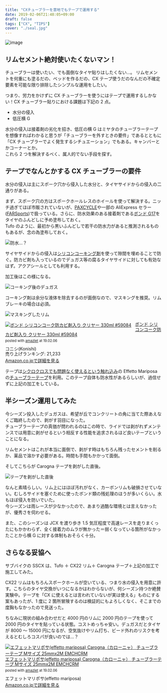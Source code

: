 ```yaml
---
title: "CXチューブラーを意地でもテープで運用する"
date: 2019-02-06T21:48:05+09:00
draft: false
tags: ["CX", "TIPS"]
cover: "./seal.jpg"
---
```


![image](./seal.jpg)

## リムセメント絶対使いたくないマン！

チューブラーは使いたい、でも面倒なタイヤ貼りはしたくない…。
リムセメントを何重にも塗るだの、ベッドを作るだの、CX テープ使うだのなんだの不確定要素を可能な限り排除したシンプルな運用をしたい。

つまり、労力をかけずに CX チューブラーを使うにはテープで運用するしかない！CX チューブラー貼りにおける課題は下記の 2 点。

- 水分の侵入
- 低圧横 G

水分の侵入は接着剤の劣化を招き、低圧の横 G はミヤタのチューブラーテープを想像すればわかると思うが「チューブラーを外すときの要件」であるとともに「CX チューブラーでよく発生するシチュエーション」でもある。キャンバーとかコーナーとか。  
これら 2 つを解決するべく、属人的でない手段を探す。

## テープでなんとかする CX チューブラーの要件

水分の侵入は主にスポーク穴から侵入した水分と、タイヤサイドからの侵入の二通りがある。

まず、スポーク穴の方はスポークホールレスのホイールを使って解決する。ニッチ過ぎてほぼ市販されていないが、[PAXCYCLE](http://www.paxcycle.com/)や一部の AliExpress セラー([FARSports](https://www.aliexpress.com/store/all-wholesale-products/103713.html))で扱っている。さらに、防水効果のある接着剤である[ボンド G17](https://amzn.to/2JeDVs9)をタイヤのふんどしに予め塗布しておく。  
Tufo のように、最初から黒いふんどしで若干の防水力があると推測されるものもあるが、念の為塗布しておく。

![防水…？](./tufo.jpg)

サイヤサイドからの侵入は[シリコンコーキング剤](https://amzn.to/2Sgj7tN)を使って隙間を埋めることで防ぐ。防カビ剤も入っているのでデュガス等の腐るタイヤサイドに対しても有効なはず。アクアシールとしても利用する。

加工後はこの様になる。

![コーキング後のデュガス](./coaking.jpg)

コーキング剤は余分な液体を除去するのが面倒なので、マスキングを推奨。リムブレーキの場合は必須。

![マスキングしたリム](./seal.jpg)

<div class="amazlet-box" style="margin-bottom:0px;"><div class="amazlet-image" style="float:left;margin:0px 12px 1px 0px;"><a href="http://www.amazon.co.jp/exec/obidos/ASIN/B000TGLPM2/gensobunya-22/ref=nosim/" name="amazletlink" target="_blank"><img src="https://images-fe.ssl-images-amazon.com/images/I/41Gg9I5ao6L._SL160_.jpg" alt="ボンド シリコンコーク防カビ剤入り クリヤー 330ml #59084" style="border: none;" /></a></div><div class="amazlet-info" style="line-height:120%; margin-bottom: 10px"><div class="amazlet-name" style="margin-bottom:10px;line-height:120%"><a href="http://www.amazon.co.jp/exec/obidos/ASIN/B000TGLPM2/gensobunya-22/ref=nosim/" name="amazletlink" target="_blank">ボンド シリコンコーク防カビ剤入り クリヤー 330ml #59084</a><div class="amazlet-powered-date" style="font-size:80%;margin-top:5px;line-height:120%">posted with <a href="http://www.amazlet.com/" title="amazlet" target="_blank">amazlet</a> at 19.02.06</div></div><div class="amazlet-detail">コニシ(Konishi) <br />売り上げランキング: 21,233<br /></div><div class="amazlet-sub-info" style="float: left;"><div class="amazlet-link" style="margin-top: 5px"><a href="http://www.amazon.co.jp/exec/obidos/ASIN/B000TGLPM2/gensobunya-22/ref=nosim/" name="amazletlink" target="_blank">Amazon.co.jpで詳細を見る</a></div></div></div><div class="amazlet-footer" style="clear: left"></div></div>

テープは[シクロクロスでも問題なく使えるという触れ込み](https://www.cyclowired.jp/lifenews/node/191669)の Effetto Mariposa の[チューブラーテープ](https://amzn.to/2u8o89K)を利用。このテープ自体も防水性があるらしいが、過信せずに上記の加工をしている。

## 半シーズン運用してみた

今シーズン投入したデュガスは、希望が丘でコンクリートの角に当てた際あえなくご臨終したので、剥がす羽目になった。  
チューブラーテープの真価が問われるのはこの時で、ライドでは剥がれずメンテンスでは用意に剥がせるという相反する性能を追求されるほど良いテープということになる。

リムセメントはこれが本当に面倒で、剥がす時はもちろん残ったセメントを削るか、薬品で溶かす必要がある。時間も手間もかかって面倒。

そしてこちらが Carogna テープを剥がした直後。

![テープを剥がした直後](./purged.jpg)

なんと素晴らしい。リム上にはほぼ汚れがなく、カーボンリムも破損させていない。むしろサイドを塞ぐために使ったボンド類の残処理のほうが多いくらい。水もほぼ侵入を防いでいた。  
今シーズンは雨レースが少なかったので、あまり過酷な環境とは言えなかったが、優秀さを伺わせる。

また、このシーズンは JCX を渡り歩き 1.5 気圧程度で高速レースを走りまくったにもかかわらず、全く接着力のムラが無かった＝弱くなっている箇所がなかったことから横 G に対する体制もおそらく十分。

## さらなる妥協へ

サブバイクの SSCX は、Tufo ＋ CX22 リム＋ Carogna テープ＋上記の加工で施工してみた。

CX22 リムはもちろんスポークホールが空いている、つまり水の侵入を用意に許す。こちらのタイヤ交換がいつになるかはわからないが、何シーズン持つか絶賛実験中。テープを「CX に使えるとは言われていないが実は使える」ものにする案もあったが、1 度に 2 箇所冒険するのは検証的にもよろしくなく、そこまでの度胸もなかったので見送った。

ちなみに現状の組み合わせだと 4000 円のリムに 2000 円のテープを使って 2000 円のタイヤを貼っている状態。コストめっちゃ安い。デュガスだとタイヤが 8000 ～ 15000 円になるが、空気抜けやリム打ち、ビード外れのリスクを考えるとむしろコスパが良いのでは…？

<div class="amazlet-box" style="margin-bottom:0px;"><div class="amazlet-image" style="float:left;margin:0px 12px 1px 0px;"><a href="http://www.amazon.co.jp/exec/obidos/ASIN/B00SYZFCGU/gensobunya-22/ref=nosim/" name="amazletlink" target="_blank"><img src="https://images-fe.ssl-images-amazon.com/images/I/413eVnjppbL._SL160_.jpg" alt="エフェットマリポサ(effetto mariposa) Carogna（カローニャ） チューブラーテープ Mサイズ 25mmx2M EMCHCRM" style="border: none;" /></a></div><div class="amazlet-info" style="line-height:120%; margin-bottom: 10px"><div class="amazlet-name" style="margin-bottom:10px;line-height:120%"><a href="http://www.amazon.co.jp/exec/obidos/ASIN/B00SYZFCGU/gensobunya-22/ref=nosim/" name="amazletlink" target="_blank">エフェットマリポサ(effetto mariposa) Carogna（カローニャ） チューブラーテープ Mサイズ 25mmx2M EMCHCRM</a><div class="amazlet-powered-date" style="font-size:80%;margin-top:5px;line-height:120%">posted with <a href="http://www.amazlet.com/" title="amazlet" target="_blank">amazlet</a> at 19.02.06</div></div><div class="amazlet-detail">エフェットマリポサ(effetto mariposa) <br /></div><div class="amazlet-sub-info" style="float: left;"><div class="amazlet-link" style="margin-top: 5px"><a href="http://www.amazon.co.jp/exec/obidos/ASIN/B00SYZFCGU/gensobunya-22/ref=nosim/" name="amazletlink" target="_blank">Amazon.co.jpで詳細を見る</a></div></div></div><div class="amazlet-footer" style="clear: left"></div></div>
